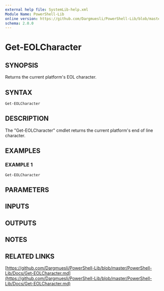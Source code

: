 ```yaml
---
external help file: SystemLib-help.xml
Module Name: PowerShell-Lib
online version: https://github.com/Dargmuesli/PowerShell-Lib/blob/master/PowerShell-Lib/Docs/Get-EOLCharacter.md
schema: 2.0.0
---
```


# Get-EOLCharacter

## SYNOPSIS
Returns the current platform's EOL character.

## SYNTAX

```
Get-EOLCharacter
```

## DESCRIPTION
The "Get-EOLCharacter" cmdlet returns the current platform's end of line character.

## EXAMPLES

### EXAMPLE 1
```
Get-EOLCharacter
```

## PARAMETERS

## INPUTS

## OUTPUTS

## NOTES

## RELATED LINKS

[https://github.com/Dargmuesli/PowerShell-Lib/blob/master/PowerShell-Lib/Docs/Get-EOLCharacter.md](https://github.com/Dargmuesli/PowerShell-Lib/blob/master/PowerShell-Lib/Docs/Get-EOLCharacter.md)

